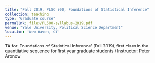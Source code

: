 ```yaml
---
title: "Fall 2019, PLSC 500, Foundations of Statistical Inference"
collection: teaching
type: "Graduate course"
permalink: files/PL500-syllabus-2019.pdf
venue: "Yale University, Political Science Department"
location: "New Haven, CT"
---
```


TA for 'Foundations of Statistical Inference' (Fall 2019), first class in the quantitative sequence for first year graduate students \\
Instructor: Peter Aronow
